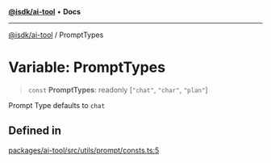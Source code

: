 [**@isdk/ai-tool**](../README.md) • **Docs**

***

[@isdk/ai-tool](../globals.md) / PromptTypes

# Variable: PromptTypes

> `const` **PromptTypes**: readonly [`"chat"`, `"char"`, `"plan"`]

Prompt Type
defaults to `chat`

## Defined in

[packages/ai-tool/src/utils/prompt/consts.ts:5](https://github.com/isdk/ai-tool.js/blob/37ada542a786fbbc770f2d61beb564f6e603941d/src/utils/prompt/consts.ts#L5)
